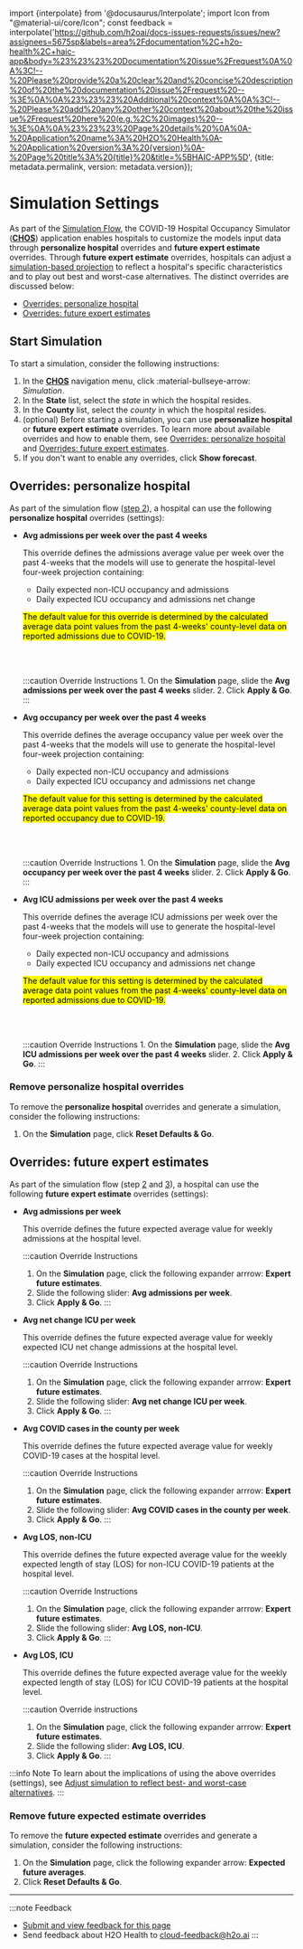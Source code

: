 import {interpolate} from '@docusaurus/Interpolate';
import Icon from "@material-ui/core/Icon";
const feedback = interpolate('https://github.com/h2oai/docs-issues-requests/issues/new?assignees=5675sp&labels=area%2Fdocumentation%2C+h2o-health%2C+haic-app&body=%23%23%23%20Documentation%20issue%2Frequest%0A%0A%3C!--%20Please%20provide%20a%20clear%20and%20concise%20description%20of%20the%20documentation%20issue%2Frequest%20--%3E%0A%0A%23%23%23%20Additional%20context%0A%0A%3C!--%20Please%20add%20any%20other%20context%20about%20the%20issue%2Frequest%20here%20(e.g.%2C%20images)%20--%3E%0A%0A%23%23%23%20Page%20details%20%0A%0A-%20Application%20name%3A%20H2O%20Health%0A-%20Application%20version%3A%20{version}%0A-%20Page%20title%3A%20{title}%20&title=%5BHAIC-APP%5D', {title: metadata.permalink, version: metadata.version});

# Simulation Settings 

As part of the [Simulation Flow](how-do-simulations-work.md), the COVID-19 Hospital Occupancy Simulator ([**CHOS**](terminology.md#chos)) application enables hospitals to customize the models input data through **personalize hospital** overrides and **future expert estimate** overrides. Through  **future expert estimate** overrides, hospitals can adjust a [simulation-based projection](terminology.md#simulation-based-projection) to reflect a hospital's specific characteristics and to play out best and worst-case alternatives. The distinct overrides are discussed below: 


- [Overrides: personalize hospital](#overrides-personalize-hospital)
- [Overrides: future expert estimates](#overrides-future-expert-estimates)

## Start Simulation 

To start a simulation, consider the following instructions: 

1. In the [**CHOS**](terminology.md#chos) navigation menu, click :material-bullseye-arrow: *Simulation*. 
2. In the **State** list, select the *state* in which the hospital resides.
3. In the **County** list, select the *county* in which the hospital resides.
4. (optional) Before starting a simulation, you can use **personalize hospital**  or **future expert estimate** overrides.  To learn more about available overrides and how to enable them, see [Overrides: personalize hospital ](#overrides-personalize-hospital) and [Overrides: future expert estimates](#overrides-future-expert-estimates).
5. If you don't want to enable any overrides, click **Show forecast**. 


## Overrides: personalize hospital 

As part of the simulation flow ([step 2](how-do-simulations-work.md#step-2-review-or-customize-input-data)), a hospital can use the following **personalize hospital** overrides (settings):

- **Avg admissions per week over the past 4 weeks**

    This override defines the admissions average value per week over the past 4-weeks that the models will use to generate the hospital-level four-week projection containing:

    - Daily expected non-ICU occupancy and admissions 
    - Daily expected ICU occupancy and admissions net change

    <mark>The default value for this override is determined by the calculated average data point values from the past 4-weeks' county-level data on reported admissions due to COVID-19.</mark>

    <br/><br/>

    :::caution Override Instructions
      1. On the **Simulation** page, slide the **Avg admissions per week over the past 4 weeks** slider. 
      2. Click **Apply & Go**.    
    :::


- **Avg occupancy per week over the past 4 weeks**

    This override defines the average occupancy value per week over the past 4-weeks that the models will use to generate the hospital-level four-week projection containing:

    - Daily expected non-ICU occupancy and admissions 
    - Daily expected ICU occupancy and admissions net change

    <mark>The default value for this setting is determined by the calculated average data point values from the past 4-weeks' county-level data on reported occupancy due to COVID-19.</mark>

    <br/><br/>

    :::caution Override Instructions
      1. On the **Simulation** page, slide the **Avg  occupancy per week over the past 4 weeks** slider.
      2. Click **Apply & Go**.
    :::

- **Avg ICU admissions per week over the past 4 weeks** 

    This override defines the average ICU admissions per week over the past 4-weeks that the models will use to generate the hospital-level four-week projection containing:

    - Daily expected non-ICU occupancy and admissions 
    - Daily expected ICU occupancy and admissions net change

    <mark>The default value for this setting is determined by the calculated average data point values from the past 4-weeks' county-level data on reported admissions due to COVID-19.</mark>

    <br/><br/>

    :::caution Override Instructions
      1. On the **Simulation** page, slide the **Avg ICU admissions per week over the past 4 weeks** slider.
      2. Click **Apply & Go**.
    :::

### Remove personalize hospital overrides  

To remove the **personalize hospital** overrides and generate a simulation, consider the following instructions: 

1. On the **Simulation** page, click **Reset Defaults & Go**. 


## Overrides: future expert estimates

As part of the simulation flow (step [2](how-do-simulations-work.md#step-2-review-or-customize-input-data) and [3](how-do-simulations-work.md#step-3-review-simulation-based-projection)), a hospital can use the following **future expert estimate** overrides (settings):


- **Avg admissions per week**

    This override defines the future expected average value for weekly admissions at the hospital level. 
    
  :::caution Override Instructions 
    1. On the **Simulation** page, click the following expander arrrow: **Expert future estimates**. 
    2. Slide the following slider: **Avg admissions per week**.
    3. Click **Apply & Go**.
  :::

- **Avg net change ICU per week**

 
    This override defines the future expected average value for weekly expected ICU net change admissions at the hospital level.

  :::caution Override Instructions
    1. On the **Simulation** page, click the following expander arrrow: **Expert future estimates**. 
    2. Slide the following slider: **Avg net change ICU per week**.
    3. Click **Apply & Go**.
  :::

- **Avg COVID cases in the county per week**

    This override defines the future expected average value for weekly COVID-19 cases at the hospital level.

  :::caution Override Instructions
    1. On the **Simulation** page, click the following expander arrrow: **Expert future estimates**. 
    2. Slide the following slider: **Avg COVID cases in the county per week**.
    3. Click **Apply & Go**.
  :::

- **Avg LOS, non-ICU** 

    
    This override defines the future expected average value for the weekly expected length of stay (LOS) for non-ICU COVID-19 patients at the hospital level.

  :::caution Override Instructions
    1. On the **Simulation** page, click the following expander arrrow: **Expert future estimates**. 
    2. Slide the following slider: **Avg LOS, non-ICU**.
    3. Click **Apply & Go**.
  :::

- **Avg LOS, ICU** 

    This override defines the future expected average value for the weekly expected length of stay (LOS) for ICU COVID-19 patients at the hospital level.

  :::caution Override instructions
    1. On the **Simulation** page, click the following expander arrrow: **Expert future estimates**.  
    2. Slide the following slider: **Avg LOS, ICU**.
    3. Click **Apply & Go**.
  :::


:::info Note
  To learn about the implications of using the above overrides (settings), see  [Adjust simulation to reflect best- and worst-case alternatives](how-do-simulations-work.md#adjust-simulation-to-reflect-best--and-worst-case-alternatives).
:::

### Remove future expected estimate overrides 

To remove the **future expected estimate** overrides and generate a simulation, consider the following instructions: 

1. On the **Simulation** page, click the following expander arrow: **Expected future averages**. 
2. Click **Reset Defaults & Go**.


***
:::note Feedback
  - <a href={feedback}>Submit and view feedback for this page</a>
  - Send feedback about H2O Health to <cloud-feedback@h2o.ai>
:::